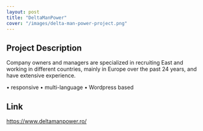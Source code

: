 ```yaml
---
layout: post
title: "DeltaManPower"
cover: "/images/delta-man-power-project.png"
---
```


## Project Description

Company owners and managers are specialized in recruiting East and working in different countries, mainly in Europe over the past 24 years, and have extensive experience.

• responsive
• multi-language
• Wordpress based

## Link
<https://www.deltamanpower.ro/>

